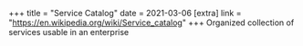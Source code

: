 +++
title = "Service Catalog"
date = 2021-03-06
[extra]
link = "https://en.wikipedia.org/wiki/Service_catalog"
+++
Organized collection of services usable in an enterprise

